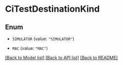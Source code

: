 # CiTestDestinationKind

## Enum


* `SIMULATOR` (value: `"SIMULATOR"`)

* `MAC` (value: `"MAC"`)


[[Back to Model list]](../README.md#documentation-for-models) [[Back to API list]](../README.md#documentation-for-api-endpoints) [[Back to README]](../README.md)


